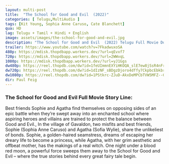 ```yaml
---
layout: multi-post
title:  "The School for Good and Evil  (2022)"
categories: [ Telugu,MultiAudio ]
tags: [Kit Young, Sophia Anne Caruso, Cate Blanchett]
qua: HD
lag: Telugu + Tamil + Hindi + English
image: assets/images/the-school-for-good-and-evil.jpg
description: "The School for Good and Evil  (2022) Telugu Full Movie Download and watch online 720p low file size 500 mb."
trailer: https://www.youtube.com/watch?v=7FkadwuxoSA
480p: https://mdisk.thopdbapp.workers.dev/?url=qEvxf7
720p: https://mdisk.thopdbapp.workers.dev/?url=2WWvqL
1080p: https://mdisk.thopdbapp.workers.dev/?url=yJ1Ggs
dw480p: https://reel.thopdb.com/dw?id=1feUImmnEXYiHKOQA_slE7ew8jSsR4nFr
dw720p: https://reel.thopdb.com/dw?id=1dIzNF_sBDgzDjoro4dffy7CkpbcEbkbr
dw1080p: https://reel.thopdb.com/dw?id=1PStkrc-ZJuD-AkxDeMPCbTVW5MFZ--G_
dir: Paul Feig
---
```


### The School for Good and Evil  Full Movie Story Line:
Best friends Sophie and Agatha find themselves on opposing sides of an epic battle when they’re swept away into an enchanted school where aspiring heroes and villains are trained to protect the balance between Good and Evil., In the village of Gavaldon, two misfits and best friends, Sophie (Sophia Anne Caruso) and Agatha (Sofia Wylie), share the unlikeliest of bonds. Sophie, a golden-haired seamstress, dreams of escaping her dreary life to become a princess, while Agatha, with her grim aesthetic and offbeat mother, has the makings of a real witch. One night under a blood red moon, a powerful force sweeps them away to the School for Good and Evil – where the true stories behind every great fairy tale begin.






